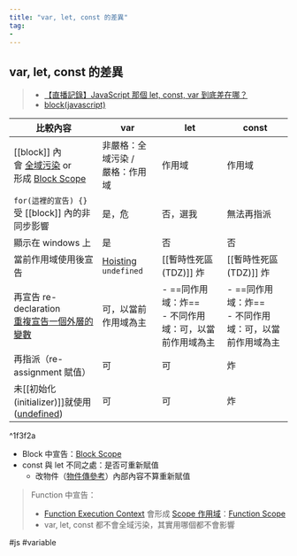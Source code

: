 ```yaml
---
title: "var, let, const 的差異"
tag: 
- 
---
```


##  var, let, const 的差異
>- [【直播記錄】JavaScript 那個 let, const, var 到底差在哪？](https://www.youtube.com/watch?v=FGdKdn_CnWo)
>- [block(javascript)](https://developer.mozilla.org/en-US/docs/Web/JavaScript/Reference/Statements/block)

|比較內容|var|let|const|
|-|-|-|-|
|[[block]] 內<br>會 [全域污染](全域污染.md) or<br> 形成 [Block Scope](Block%20Scope.md)|非嚴格：全域污染 /<br> 嚴格：作用域|作用域|作用域|
|`for(這裡的宣告) {}` 受 [[block]] 內的非同步影響|是，危|否，選我|無法再指派|
|顯示在 windows 上 |是|否|否|
|當前作用域使用後宣告 |[Hoisting](Hoisting.md) `undefined`|[[暫時性死區(TDZ)]] 炸|[[暫時性死區(TDZ)]] 炸|
|再宣告 re-declaration<br>[重複宣告一個外層的變數](重複宣告一個外層的變數.md)|可，以當前作用域為主|- ==同作用域：炸==<br>- 不同作用域：可，以當前作用域為主|- ==同作用域：炸==<br>- 不同作用域：可，以當前作用域為主|
|再指派（re-assignment 賦值）|可|可|炸|
|未[[初始化(initializer)]]就使用([undefined](undefined.md))|可|可|炸|

^1f3f2a

- Block 中宣告：[Block Scope](Block%20Scope.md)
- const 與 let 不同之處：是否可重新賦值
	- 改物件（[物件傳參考](物件傳參考.md)）內部內容不算重新賦值

> Function 中宣告：
>- [Function Execution Context](Function%20Execution%20Context.md) 會形成 [Scope 作用域](Scope%20作用域.md)：[Function Scope](Function%20Scope.md)
>- var, let, const 都不會全域污染，其實用哪個都不會影響


#js #variable

  

